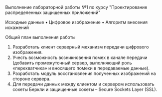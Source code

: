 
Выполнение лабораторной работы №1 по курсу "Проектирование распределенных защищенных приложений"

Исходные данные
•	Цифровое изображение
•	Алгоритм внесения искажений

Общий план выполнения работы
1.	Разработать клиент серверный механизм передачи цифрового изображения.
2.	Учесть возможность возникновения помех в канале передачи (добавить промежуточный сервер, выполняющий роль «перехватчика» и вносящего помехи в передаваемые данные).
3.	Разработать модуль восстановления полученных изображений на стороне сервера.
4.	Для передачи данных между клиентом и сервером использовать сокеты Беркли и защищенные сокеты – Secure Sockets Layer (SSL). 
